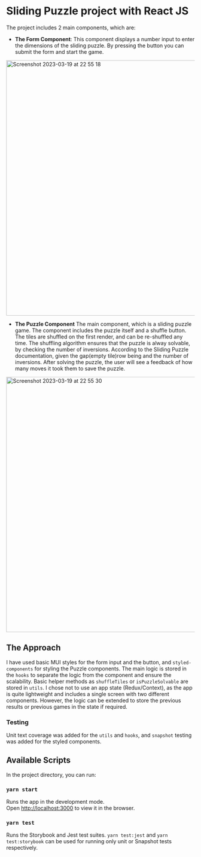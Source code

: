 # Sliding Puzzle project with React JS

 The project includes 2 main components, which are:
- **The Form Component**:
    This component displays a number input to enter the dimensions of the sliding puzzle. By pressing the button you can submit the form and start the game.

<img width="683" alt="Screenshot 2023-03-19 at 22 55 18" src="https://user-images.githubusercontent.com/64727687/226327950-0158a589-7ffc-4d11-b154-213eebfe1feb.png">


- **The Puzzle Component**
    The main component, which is a sliding puzzle game. The component includes the puzzle itself and a shuffle button.
    The tiles are shuffled on the first render, and can be re-shuffled any time. The shuffling algorithm ensures that the puzzle is alway solvable, by checking the number of inversions. According to the Sliding Puzzle documentation, given the gap(empty tile)row being and the number of inversions. After solving the puzzle, the user will see a feedback of how many moves it took them to save the puzzle.

<img width="683" alt="Screenshot 2023-03-19 at 22 55 30" src="https://user-images.githubusercontent.com/64727687/226328154-1f097b13-4b61-460c-be91-ac28cd27ac40.png">


## The Approach

   I have used basic MUI styles for the form input and the button, and `styled-components` for styling the Puzzle components. The main logic is stored in the `hooks` to separate the logic from the component and ensure the scalability. Basic helper methods as `shuffleTiles` or `isPuzzleSolvable` are stored in `utils`.
    I chose not to use an app state (Redux/Context), as the app is quite lightweight and includes a single screen with two different components. However, the logic can be extended to store the previous results or previous games in the state if required.

### Testing
   Unit text coverage was added for the `utils` and `hooks`, and `snapshot` testing was added for the styled components.

## Available Scripts

   In the project directory, you can run:

### `yarn start`

   Runs the app in the development mode.\
   Open [http://localhost:3000](http://localhost:3000) to view it in the browser.

### `yarn test`

   Runs the Storybook and Jest test suites.
   `yarn test:jest` and `yarn test:storybook` can be used for running only unit or Snapshot tests respectively.


 
 


